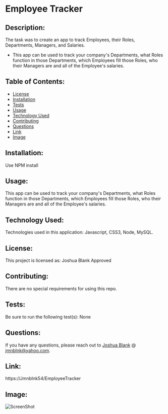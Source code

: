 # Employee Tracker
    
## Description: 

The task was to create an app to track Employees, their Roles, Departments, Managers, and Salaries.

* This app can be used to track your company's Departments, what Roles function in those Departments, which Employees fill those Roles, who their Managers are and all of the Employee's salaries. 
  
    
## Table of Contents: 

* [License](#license)
* [Installation](#installation)
* [Tests](#tests)
* [Usage](#usage)
* [Technology Used](#technology-used)
* [Contributing](#contributing)
* [Questions](#questions)
* [Link](#link)
* [Image](#image)

    
## Installation: 

Use NPM install
    
## Usage: 
    
This app can be used to track your company's Departments, what Roles function in those Departments, which Employees fill those Roles, who their Managers are and all of the Employee's salaries. 

## Technology Used: 
    
Technologies used in this application: Javascript, CSS3, Node, MySQL.
    
## License: 
    
This project is licensed as: Joshua Blank Approved
    
## Contributing: 

There are no special requirements for using this repo.
    
## Tests: 

Be sure to run the following test(s): None
    
## Questions: 
    
If you have any questions, please reach out to [Joshua Blank](https://github.com/Jmnblnk54) @ jmnblnk@yahoo.com.

## Link: 

https://Jmnblnk54/EmployeeTracker

## Image:

![ScreenShot](./assets/EmployeeTracker.gif)